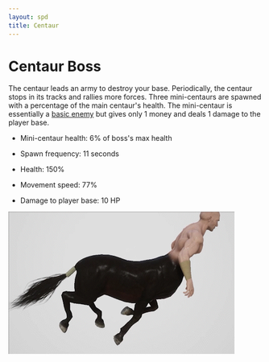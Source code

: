 ```yaml
---
layout: spd
title: Centaur
---
```


# Centaur Boss

The centaur leads an army to destroy your base. Periodically, the centaur stops in its tracks and rallies more forces. Three mini-centaurs are spawned with a percentage of the main centaur's health. The mini-centaur is essentially a [basic enemy](/spd/enemy/peasant) but gives only 1 money and deals 1 damage to the player base.

* Mini-centaur health: 6% of boss's max health

* Spawn frequency: 11 seconds

* Health: 150%

* Movement speed: 77%

* Damage to player base: 10 HP

<img src="/assets/images/spd/enemy-centaur.gif" width="449" height="283">
